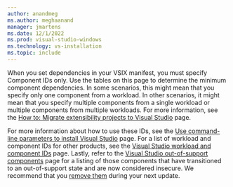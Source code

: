 ```yaml
---
author: anandmeg
ms.author: meghaanand
manager: jmartens
ms.date: 12/1/2022
ms.prod: visual-studio-windows
ms.technology: vs-installation
ms.topic: include
---
```

When you set dependencies in your VSIX manifest, you must specify Component IDs only. Use the tables on this page to determine the minimum component dependencies. In some scenarios, this might mean that you specify only one component from a workload. In other scenarios, it might mean that you specify multiple components from a single workload or multiple components from multiple workloads. For more information, see the [How to: Migrate extensibility projects to Visual Studio](../../extensibility/migration/update-visual-studio-extension.md) page.

For more information about how to use these IDs, see the [Use command-line parameters to install Visual Studio](./use-command-line-parameters-to-install-visual-studio.md) page. For a list of workload and component IDs for other products, see the [Visual Studio workload and component IDs](./workload-and-component-ids.md) page. Lastly, refer to the [Visual Studio out-of-support components](./out-of-support-components.md) page for a listing of those components that have transitioned to an out-of-support state and are now considered insecure. We recommend that you [remove them](./update-visual-studio.md#remove-out-of-support-components) during your next update. 
